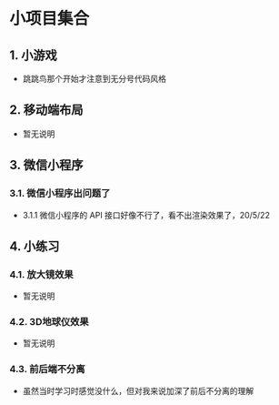 # 小项目集合

## 1. 小游戏

- 跳跳鸟那个开始才注意到无分号代码风格

## 2. 移动端布局

- 暂无说明

## 3. 微信小程序

### 3.1. 微信小程序出问题了

- 3.1.1 微信小程序的 API 接口好像不行了，看不出渲染效果了，20/5/22

## 4.  小练习

###  4.1. 放大镜效果

- 暂无说明

### 4.2. 3D地球仪效果

- 暂无说明

### 4.3. 前后端不分离

- 虽然当时学习时感觉没什么，但对我来说加深了前后不分离的理解
